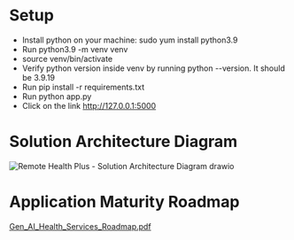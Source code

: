 # Setup
- Install python on your machine: sudo yum install python3.9
- Run python3.9 -m venv venv
- source venv/bin/activate
- Verify python version inside venv by running python --version. It should be 3.9.19
- Run pip install -r requirements.txt
- Run python app.py
- Click on the link http://127.0.0.1:5000

# Solution Architecture Diagram
![Remote Health Plus - Solution Architecture Diagram drawio](https://github.com/user-attachments/assets/b3ca3c27-9a80-43f5-96e3-4ded6c9c1754)

# Application Maturity Roadmap
[Gen_AI_Health_Services_Roadmap.pdf](https://github.com/user-attachments/files/17406175/Gen_AI_Health_Services_Roadmap.pdf)

